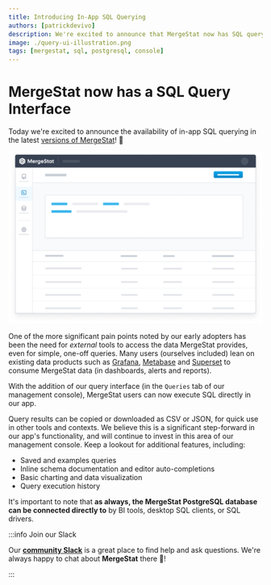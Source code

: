 ```yaml
---
title: Introducing In-App SQL Querying
authors: [patrickdevivo]
description: We're excited to announce that MergeStat now has SQL querying built into the management console.
image: ./query-ui-illustration.png
tags: [mergestat, sql, postgresql, console]
---
```


# MergeStat now has a SQL Query Interface

Today we're excited to announce the availability of in-app SQL querying in the latest [versions of MergeStat](https://github.com/mergestat/mergestat/releases)! 🎉

![Illustration of the Query UI](query-ui-illustration.png)

One of the more significant pain points noted by our early adopters has been the need for *external* tools to access the data MergeStat provides, even for simple, one-off queries.
Many users (ourselves included) lean on existing data products such as [Grafana](https://grafana.com/), [Metabase](https://www.metabase.com/) and [Superset](https://superset.apache.org/) to consume MergeStat data (in dashboards, alerts and reports).

With the addition of our query interface (in the `Queries` tab of our management console), MergeStat users can now execute SQL directly in our app.

Query results can be copied or downloaded as CSV or JSON, for quick use in other tools and contexts.
We believe this is a significant step-forward in our app's functionality, and will continue to invest in this area of our management console.
Keep a lookout for additional features, including:

- Saved and examples queries
- Inline schema documentation and editor auto-completions
- Basic charting and data visualization
- Query execution history

It's important to note that **as always, the MergeStat PostgreSQL database can be connected directly to** by BI tools, desktop SQL clients, or SQL drivers.

:::info Join our Slack

Our [**community Slack**](https://join.slack.com/t/mergestatcommunity/shared_invite/zt-xvvtvcz9-w3JJVIdhLgEWrVrKKNXOYg) is a great place to find help and ask questions. We're always happy to chat about **MergeStat** there 🎉!

:::
